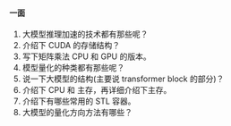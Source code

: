 #### 一面
1. 大模型推理加速的技术都有那些呢？
2. 介绍下 CUDA 的存储结构？
3. 写下矩阵乘法 CPU 和 GPU 的版本。
4. 模型量化的种类都有那些呢？
5. 说一下大模型的结构(主要说 transformer block 的部分)？
6. 介绍下 CPU 和 主存，再详细介绍下主存。
7. 介绍下有哪些常用的 STL 容器。
8. 大模型的量化方向方法有哪些？